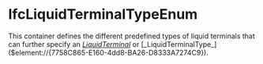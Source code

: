 IfcLiquidTerminalTypeEnum
=========================
This container defines the different predefined types of liquid terminals that
can further specify an
[_LiquidTerminal_]($element://{F042A74A-1026-46d7-9A2D-5E48DEA59687}) or
[_LiquidTerminalType_]($element://{7758C865-E160-4dd8-BA26-D8333A7274C9}).


